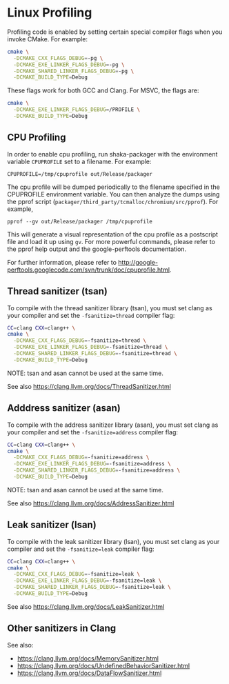# Linux Profiling

Profiling code is enabled by setting certain special compiler flags when you
invoke CMake.  For example:

```sh
cmake \
  -DCMAKE_CXX_FLAGS_DEBUG=-pg \
  -DCMAKE_EXE_LINKER_FLAGS_DEBUG=-pg \
  -DCMAKE_SHARED_LINKER_FLAGS_DEBUG=-pg \
  -DCMAKE_BUILD_TYPE=Debug
```

These flags work for both GCC and Clang.  For MSVC, the flags are:

```sh
cmake \
  -DCMAKE_EXE_LINKER_FLAGS_DEBUG=/PROFILE \
  -DCMAKE_BUILD_TYPE=Debug
```


## CPU Profiling

In order to enable cpu profiling, run shaka-packager with the environment
variable `CPUPROFILE` set to a filename. For example:

    CPUPROFILE=/tmp/cpuprofile out/Release/packager

The cpu profile will be dumped periodically to the filename specified in the
CPUPROFILE environment variable. You can then analyze the dumps using the pprof
script (`packager/third_party/tcmalloc/chromium/src/pprof`). For example,

    pprof --gv out/Release/packager /tmp/cpuprofile

This will generate a visual representation of the cpu profile as a postscript
file and load it up using `gv`. For more powerful commands, please refer to the
pprof help output and the google-perftools documentation.

For further information, please refer to
http://google-perftools.googlecode.com/svn/trunk/doc/cpuprofile.html.


## Thread sanitizer (tsan)

To compile with the thread sanitizer library (tsan), you must set clang as your
compiler and set the `-fsanitize=thread` compiler flag:

```sh
CC=clang CXX=clang++ \
cmake \
  -DCMAKE_CXX_FLAGS_DEBUG=-fsanitize=thread \
  -DCMAKE_EXE_LINKER_FLAGS_DEBUG=-fsanitize=thread \
  -DCMAKE_SHARED_LINKER_FLAGS_DEBUG=-fsanitize=thread \
  -DCMAKE_BUILD_TYPE=Debug
```

NOTE: tsan and asan cannot be used at the same time.

See also https://clang.llvm.org/docs/ThreadSanitizer.html


## Adddress sanitizer (asan)

To compile with the address sanitizer library (asan), you must set clang as your
compiler and set the `-fsanitize=address` compiler flag:

```sh
CC=clang CXX=clang++ \
cmake \
  -DCMAKE_CXX_FLAGS_DEBUG=-fsanitize=address \
  -DCMAKE_EXE_LINKER_FLAGS_DEBUG=-fsanitize=address \
  -DCMAKE_SHARED_LINKER_FLAGS_DEBUG=-fsanitize=address \
  -DCMAKE_BUILD_TYPE=Debug
```

NOTE: tsan and asan cannot be used at the same time.

See also https://clang.llvm.org/docs/AddressSanitizer.html


## Leak sanitizer (lsan)

To compile with the leak sanitizer library (lsan), you must set clang as your
compiler and set the `-fsanitize=leak` compiler flag:

```sh
CC=clang CXX=clang++ \
cmake \
  -DCMAKE_CXX_FLAGS_DEBUG=-fsanitize=leak \
  -DCMAKE_EXE_LINKER_FLAGS_DEBUG=-fsanitize=leak \
  -DCMAKE_SHARED_LINKER_FLAGS_DEBUG=-fsanitize=leak \
  -DCMAKE_BUILD_TYPE=Debug
```

See also https://clang.llvm.org/docs/LeakSanitizer.html


## Other sanitizers in Clang

See also:
 - https://clang.llvm.org/docs/MemorySanitizer.html
 - https://clang.llvm.org/docs/UndefinedBehaviorSanitizer.html
 - https://clang.llvm.org/docs/DataFlowSanitizer.html

